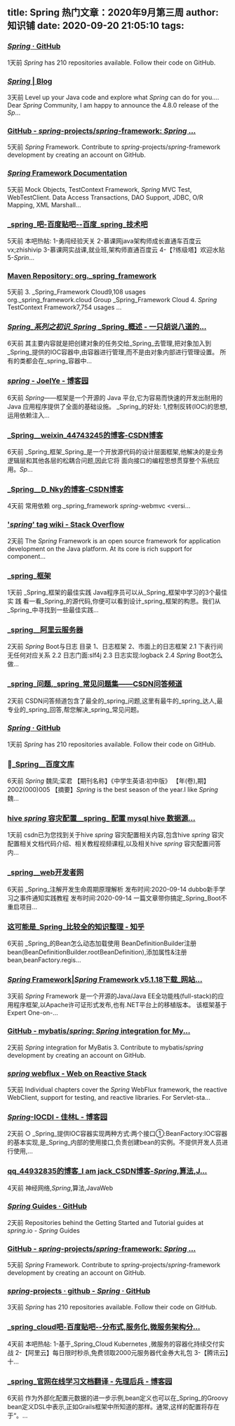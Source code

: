 
title: Spring 热门文章：2020年9月第三周
author: 知识铺
date: 2020-09-20 21:05:10
tags: 
---
  
### [_Spring_ · GitHub](https://zshipu.com/t?url=https://github.com/spring-projects/)

 1天前 _Spring_ has 210 repositories available. Follow their code on GitHub.

### [_Spring_ | Blog](https://zshipu.com/t?url=https://spring.io/blog)

 3天前 Level up your Java code and explore what _Spring_ can do for you.... Dear _Spring_ Community, I am happy to announce the 4.8.0 release of the _Sp_...

### [GitHub - _spring_-projects/_spring_-framework: _Spring_ ...](https://zshipu.com/t?url=https://github.com/spring-projects/spring-framework)

 5天前 _Spring_ Framework. Contribute to _spring_-projects/_spring_-framework development by creating an account on GitHub.

### [_Spring_ Framework Documentation](https://zshipu.com/t?url=https://docs.spring.io/spring/docs/current/spring-framework-reference/)

 5天前 Mock Objects, TestContext Framework, _Spring_ MVC Test, WebTestClient. Data Access Transactions, DAO Support, JDBC, O/R Mapping, XML Marshall...

### [_spring_吧-百度贴吧--百度_spring_技术吧](https://zshipu.com/t?url=https://tieba.baidu.com/f?kw=spring)

 5天前 本吧热帖: 1-勇闯经验天关 2-慕课网java架构师成长直通车百度云vx;zhishivip 3-慕课网实战课,就业班,架构师直通百度云 4-【?练级塔】欢迎水贴 5-_Sprin_...

### [Maven Repository: org._spring_framework](https://zshipu.com/t?url=https://mvnrepository.com/artifact/org.springframework)

 5天前 3\. _Spring_Framework Cloud9,108 usages org._spring_framework.cloud Group _Spring_Framework Cloud 4\. _Spring_ TestContext Framework7,754 usages ...

### [_Spring_系列之初识_Spring_ _Spring_概述 - 一只胡说八道的...](https://zshipu.com/t?url=https://www.cnblogs.com/pjhaymy/p/13668657.html)

 6天前 其主要内容就是把创建对象的任务交给_Spring_去管理,把对象加入到_Spring_提供的IOC容器中,由容器进行管理,而不是由对象内部进行管理设置。 所有的类都会在_spring_容器中...

### [_spring_ - JoelYe - 博客园](https://zshipu.com/t?url=https://www.cnblogs.com/joelYe/p/13667828.html)

 6天前 _Spring_——框架是一个开源的 Java 平台,它为容易而快速的开发出耐用的 Java 应用程序提供了全面的基础设施。 _Spring_的好处: 1,控制反转(IOC)的思想,运用依赖注入...

### [_Spring__weixin_44743245的博客-CSDN博客](https://zshipu.com/t?url=https://blog.csdn.net/weixin_44743245/article/details/108582582)

 6天前 _Spring_框架​ _Spring_是一个开放源代码的设计层面框架,他解决的是业务逻辑层和其他各层的松耦合问题,因此它将 面向接口的编程思想贯穿整个系统应用。_Sp_...

### [_Spring__D_Nky的博客-CSDN博客](https://zshipu.com/t?url=https://blog.csdn.net/D_Nky/article/details/108613763)

 4天前 常用依赖<!--_spring_核心依赖--><dependencys> <dependency> <groupId>org._spring_framework</groupId> <artifactId>_spring_-webmvc</artifactId> <versi...

### ['_spring_' tag wiki - Stack Overflow](https://zshipu.com/t?url=https://stackoverflow.com/tags/spring/info)

 2天前 The _Spring_ Framework is an open source framework for application development on the Java platform. At its core is rich support for component...

### [_spring_框架](https://zshipu.com/t?url=https://www.520z-2.com/k/springkuangjia/)

 1天前 _Spring_框架的最佳实践 Java程序员可以从_Spring_框架中学习的3个最佳实 践 看一看_Spring_的源代码,你便可以看到设计_spring_框架的构思。我们从_Spring_中寻找到一些最佳实践...

### [_spring__阿里云服务器](https://zshipu.com/t?url=http://www.bieryun.com/spring)

 2天前 _Spring_ Boot与日志 目录 1、日志框架 2、市面上的日志框架 2.1 下表行间无任何对应关系 2.2 日志门面:slf4j 2.3 日志实现:logback 2.4 _Spring_ Boot怎么做...

### [_spring_问题,_spring_常见问题集——CSDN问答频道](https://zshipu.com/t?url=https://ask.csdn.net/spring)

 2天前 CSDN问答频道包含了最全的_spring_问题,这里有最牛的_spring_达人,最专业的_spring_回答,帮您解决_spring_常见问题。

### [_Spring_ · GitHub](https://zshipu.com/t?url=http://fisheye.springframework.org/)

 1天前 _Spring_ has 210 repositories available. Follow their code on GitHub.

### [_Spring__百度文库](https://zshipu.com/t?url=https://wenku.baidu.com/view/6f8b451ed8ef5ef7ba0d4a7302768e9950e76e54.html)

 6天前 _Spring_ 魏凤;栾君 【期刊名称】《中学生英语:初中版》 【年(卷),期】2002(000)005 【摘要】_Spring_ is the best season of the year.I like _Spring_ 魏...

### [hive _spring_ 容灾配置__spring_ 配置 mysql hive 数据源...](https://zshipu.com/t?url=https://www.csdn.net/gather_22/OtTacgxsOTI3MC1ibG9n.html)

 1天前 csdn已为您找到关于hive _spring_ 容灾配置相关内容,包含hive _spring_ 容灾配置相关文档代码介绍、相关教程视频课程,以及相关hive _spring_ 容灾配置问答内...

### [_spring__web开发者网](https://zshipu.com/t?url=https://m.webkfz.com/tags/spring_0.html)

 6天前 _Spring_注解开发生命周期原理解析 发布时间:2020-09-14 dubbo新手学习之事件通知实践教程 发布时间:2020-09-14 一篇文章带你搞定_Spring_Boot不重启项目...

### [这可能是_Spring_比较全的知识整理 - 知乎](https://zshipu.com/t?url=https://zhuanlan.zhihu.com/p/240820262)

 6天前 _Spring_的Bean怎么动态加载使用 BeanDefinitionBuilder注册bean(BeanDefinitionBuilder.rootBeanDefinition),添加属性&注册bean,beanFactory.regis...

### [_Spring_ Framework|_Spring_ Framework v5.1.18下载_网站...](https://zshipu.com/t?url=http://down.chinaz.com/soft/37291.htm)

 3天前 _Spring_ Framework 是一个开源的Java/Java EE全功能栈(full-stack)的应用程序框架,以Apache许可证形式发布,也有.NET平台上的移植版本。 该框架基于 Expert One-on-...

### [GitHub - mybatis/_spring_: _Spring_ integration for My...](https://zshipu.com/t?url=https://github.com/mybatis/spring)

 2天前 _Spring_ integration for MyBatis 3\. Contribute to mybatis/_spring_ development by creating an account on GitHub.

### [_spring_ webflux - Web on Reactive Stack](https://zshipu.com/t?url=https://docs.spring.io/spring/docs/current/spring-framework-reference/web-reactive.html)

 5天前 Individual chapters cover the _Spring_ WebFlux framework, the reactive WebClient, support for testing, and reactive libraries. For Servlet-sta...

### [_Spring_-IOCDI - 佳林L - 博客园](https://zshipu.com/t?url=https://www.cnblogs.com/djl888/p/13690830.html)

 2天前 ○ _Spring_提供IOC容器实现两种方式:两个接口①:BeanFactory:IOC容器的基本实现,是_Spring_内部的使用接口,负责创建bean的实例。不提供开发人员进行使用,...

### [qq_44932835的博客_I am jack_CSDN博客-_Spring_,算法,J...](https://zshipu.com/t?url=https://blog.csdn.net/qq_44932835/)

 4天前 神经网络,_Spring_,算法,JavaWeb

### [_Spring_ Guides · GitHub](https://zshipu.com/t?url=https://github.com/spring-guides/)

 2天前 Repositories behind the Getting Started and Tutorial guides at _spring_.io - _Spring_ Guides

### [GitHub - _spring_-projects/_spring_-framework: _Spring_ ...](https://zshipu.com/t?url=https://github.com/spring-projects/spring-framework/)

 5天前 _Spring_ Framework. Contribute to _spring_-projects/_spring_-framework development by creating an account on GitHub.

### [_spring_-projects · github - _Spring_ · GitHub](https://zshipu.com/t?url=https://github.com/spring-projects)

 3天前 _Spring_ has 210 repositories available. Follow their code on GitHub.

### [_spring_cloud吧-百度贴吧--分布式,服务化,微服务架构分...](https://zshipu.com/t?url=https://tieba.baidu.com/f?kw=springcloud)

 4天前 本吧热帖: 1-基于_Spring_Cloud Kubernetes ,微服务的容器化持续交付实战 2-【阿里云】每日限时秒杀,免费领取2000元服务器代金券大礼包 3-【腾讯云】十...

### [_spring_官网在线学习文档翻译 - 先理后兵 - 博客园](https://zshipu.com/t?url=https://www.cnblogs.com/lix-2020/p/13669277.html)

 6天前 作为外部化配置元数据的进一步示例,bean定义也可以在_Spring_的Groovy bean定义DSL中表示,正如Grails框架中所知道的那样。通常,这样的配置将存在于“。...
